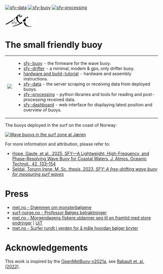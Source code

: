 [![sfy-data](https://github.com/gauteh/sfy/actions/workflows/sfy-data.yml/badge.svg)](https://github.com/gauteh/sfy/actions/workflows/sfy-data.yml)
[![sfy-buoy](https://github.com/gauteh/sfy/actions/workflows/sfy-buoy.yml/badge.svg)](https://github.com/gauteh/sfy/actions/workflows/sfy-buoy.yml)
[![sfy-processing](https://github.com/gauteh/sfy/actions/workflows/sfy-processing.yml/badge.svg)](https://github.com/gauteh/sfy/actions/workflows/sfy-processing.yml)

<img src="doc/logo/logo1.png" width="100px" />

# The small friendly buoy
<table>
    <tr>
        <td>
            <img src="https://arxiv.org/html/2401.02286v1/extracted/5326289/Fig01.png" />
        </td>
        <td>

* [sfy-buoy](sfy-buoy/) - the firmware for the wave buoy.
* [sfy-drifter](sfy-drifter/) - a minimal, modem & gps, only drifter buoy.
* [hardware and build-tutorial](hardware/Hardware.md) - hardware and assembly instructions.
* [sfy-data](sfy-data/) - the server scraping or receiving data from deployed
    buoys.
* [sfy-processing](sfy-processing/) - python libraries and tools for reading and post-processing received data.
* [sfy-dashboard](sfy-dashboard/) - web interface for displaying latest position
    and overview of buoys.
        </td>
    </tr>

</table>

The buoys deployed in the surf on the coast of Norway:

[![Wave buoys in the surf zone at Jæren](http://img.youtube.com/vi/qK1Di7pjYFI/0.jpg)](http://www.youtube.com/watch?v=qK1Di7pjYFI "Wave buoys in the surf zone at Jæren")

For more information and attribution, please refer to:
* [Hope, Gaute, et al., 2025, SFY—A Lightweight, High-Frequency, and Phase-Resolving Wave Buoy for Coastal Waters,  J. Atmos. Oceanic Technol., 42, 133–154](https://journals.ametsoc.org/view/journals/atot/42/2/JTECH-D-23-0170.1.xml)
* [Seldal, Torunn Irene, M. Sc. thesis, 2023, _SFY: A free-drifting wave buoy for measuring surf waves_](https://bora.uib.no/bora-xmlui/handle/11250/3072146)

# Press

* [met.no - Drømmen om monsterbølgene](https://www.met.no/nyhetsarkiv/drommen-om-monsterbolgene)
* [surf-norge.no - Professor Bølges betraktninger](https://surf-norge.no/intervju/professor_bolge/)
* [met.no - Morgendagens fiskere utdanner seg til en framtid med store endringer](https://www.met.no/nyhetsarkiv/morgendagens-fiskere-utdanner-seg-til-en-framtid-med-store-endringer) | [UiT](https://uit.no/nyheter/artikkel?p_document_id=847731)
* [met.no - Surfer rundt i verden for å måle hvordan bølger bryter](https://www.met.no/nyhetsarkiv/surfer-rundt-i-verden-for-a-male-hvordan-bolger-bryter)

# Acknowledgements

This work is inspired by the [OpenMetBuoy-v2021a](https://github.com/jerabaul29/OpenMetBuoy-v2021a), see [Rabault et. al. (2022)](https://www.mdpi.com/2076-3263/12/3/110).
